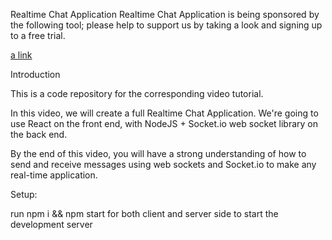 Realtime Chat Application
Realtime Chat Application is being sponsored by the following tool; please help to support us by taking a look and signing up to a free trial.

[a link](https://5f31b1aa3ccf49cda05dcea6--sad-shaw-9339a8.netlify.app/)

Introduction

This is a code repository for the corresponding video tutorial.

In this video, we will create a full Realtime Chat Application. We're going to use React on the front end, with NodeJS + Socket.io web socket library on the back end.

By the end of this video, you will have a strong understanding of how to send and receive messages using web sockets and Socket.io to make any real-time application.

Setup:

run npm i && npm start for both client and server side to start the development server
